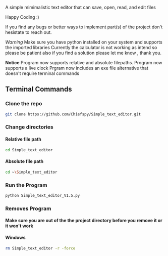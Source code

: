 A simple mimimalistic text editor that can save, open, read, and edit files

Happy Coding :)

If you find any bugs or better ways to implement part(s) of the project don't hesistate to reach out.

*Warning*
Make sure you have python installed on your system and supports the imported libraries
Currently the calculator is not working as intend so please be patient also if you find a solution please let me know ,
thank you.

**Notice**
Program now supports relative and absolute filepaths.
Program now supports a live clock
Prgram now includes an exe file alternative that doesn't require terminal commands 

## Terminal Commands

### Clone the repo
```bash
git clone https://github.com/Chiefspy/Simple_text_editor.git
```

### Change directories

#### Relative file path
```bash
cd Simple_text_editor
```
#### Absolute file path 
```bash
cd ~\Simple_text_editor
```

### Run the Program
```bash
python Simple_text_editor_V1.5.py
```

### Removes Program 
#### Make sure you are out of the the project directory before you remove it or it won't work
#### Windows
```bash
rm Simple_text_editor -r -force
```


